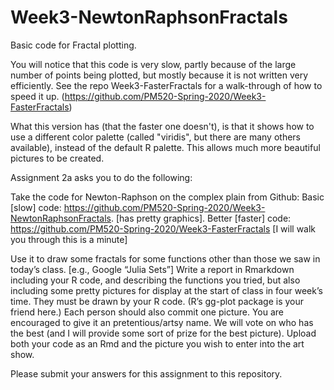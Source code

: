 # Week3-NewtonRaphsonFractals
Basic code for Fractal plotting.

You will notice that this code is very slow, partly because of the 
large number of points being plotted, but mostly because it is 
not written very efficiently. 
See the repo Week3-FasterFractals for a walk-through of how to 
speed it up. (https://github.com/PM520-Spring-2020/Week3-FasterFractals)

What this version has (that the faster one doesn't), is that it shows 
how to use a different color palette (called "viridis", but there are 
many others available), instead of the default R palette.
This allows much more beautiful pictures to be created.

Assignment 2a asks you to do the following:

Take the code for Newton-Raphson on the complex plain from Github: 
Basic [slow] code: https://github.com/PM520-Spring-2020/Week3-NewtonRaphsonFractals.  [has pretty graphics].
Better [faster] code: https://github.com/PM520-Spring-2020/Week3-FasterFractals [I will walk you through this is a minute] 

Use it to draw some fractals for some functions other than those we saw in today’s class. [e.g., Google “Julia Sets”]
Write a report in Rmarkdown including your R code, and describing the functions you tried, but also including some pretty pictures for display at the start of class in four week’s time. They must be drawn by your R code. (R’s gg-plot package is your friend here.)
Each person should also commit one picture. You are encouraged to give it an pretentious/artsy name. We will vote on who has the best (and I will provide some sort of prize for the best picture).
Upload both your code as an Rmd and the picture you wish to enter into the art show.

Please submit your answers for this assignment to this repository.
